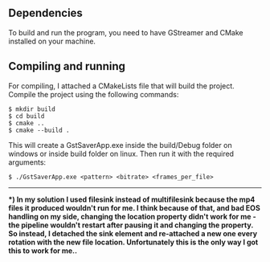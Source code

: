 
<h2>Dependencies</h2>

To build and run the program, you need to have GStreamer and CMake installed on your machine.

<h2>Compiling and running </h2>

For compiling, I attached a CMakeLists file that will build the project. Compile the project using the following commands:

~~~~~
$ mkdir build
$ cd build
$ cmake ..
$ cmake --build .
~~~~~

This will create a GstSaverApp.exe inside the build/Debug folder on windows or inside build folder on linux. Then run it with the required arguments:
~~~
$ ./GstSaverApp.exe <pattern> <bitrate> <frames_per_file>
~~~

-----------------

<b>*) In my solution I used filesink instead of multifilesink because the mp4 files it produced wouldn't run for me. I think because of that, and bad EOS handling on my side, changing the location property didn't work for me - the pipeline wouldn't restart after pausing it and changing the property. So instead, I detached the sink element and re-attached a new one every rotation with the new file location. Unfortunately this is the only way I got this to work for me.. </b>

